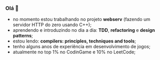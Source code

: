 ### Olá 👋

- no momento estou trabalhando no projeto **webserv** (fazendo um servidor HTTP do zero usando C++);
- aprendendo e introduzindo no dia a dia: **TDD**, **refactoring** e **design patterns**;
- estou lendo: **compilers: principles, techniques and tools**;
- tenho alguns anos de experiência em desenvolvimento de jogos;
- atualmente no top 1% no CodinGame e 10% no LeetCode;
